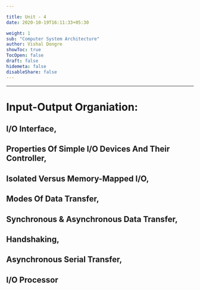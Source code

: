 ```yaml
---

title: Unit - 4
date: 2020-10-19T16:11:33+05:30

weight: 1
sub: "Computer System Architecture"
author: Vishal Dongre
showToc: true
TocOpen: false
draft: false
hidemeta: false
disableShare: false
---
```



---

# Input-Output Organiation: 
## I/O Interface, 
## Properties Of Simple I/O Devices And Their Controller, 
## Isolated Versus Memory-Mapped I/O, 
## Modes Of Data Transfer, 
## Synchronous & Asynchronous Data Transfer, 
## Handshaking, 
## Asynchronous Serial Transfer, 
## I/O Processor